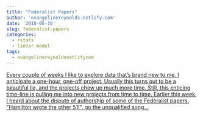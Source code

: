 ```yaml
---
title: "Federalist Papers"
author: 'evangelinereynolds.netlify.com'
date: '2018-06-16'
slug: federalist-papers
categories:
  - rstats
  - linear-model
tags:
  - evangelinereynoldsnetlifycom
---
```


[Every couple of weeks I like to explore data that’s brand new to me. I anticipate a one-hour, one-off project. Usually this turns out to be a beautiful lie, and the projects chew up much more time. Still, this enticing time-line is pulling me into new projects from time to time. Earlier this week, I heard about the dispute of authorship of some of the Federalist papers. "Hamilton wrote the other 51!", go the unqualified song...<click to read more>](https://evangelinereynolds.netlify.com/post/federalist-papers/)

